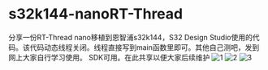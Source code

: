 # s32k144-nanoRT-Thread
分享一份RT-Thread nano移植到恩智浦s32k144，S32 Design Studio使用的代码。该代码动态线程关闭。线程直接写到main函数里即可。其他自己测吧，发到网上大家自行学习使用。 SDK可用。在此共享以便大家后续维护
![1](https://user-images.githubusercontent.com/65123949/227903917-e0d4d029-7887-46c1-a96c-6cb425923b50.png)
![2](https://user-images.githubusercontent.com/65123949/227903948-8efcc341-1b54-41ef-a886-f0911d81cd74.png)
![3](https://user-images.githubusercontent.com/65123949/227903960-a8797065-3baf-4862-bbc0-aca97f340df3.png)
